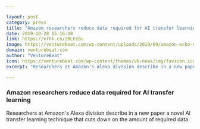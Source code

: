 ```yaml
---

layout: post
category: press
title: "Amazon researchers reduce data required for AI transfer learning"
date: 2019-10-28 15:16:28
link: https://vrhk.co/2BLFe0u
image: https://venturebeat.com/wp-content/uploads/2019/09/amazon-echo-dot-2019-e1571958500413.jpg?w=1200&strip=all
domain: venturebeat.com
author: "VentureBeat"
icon: https://venturebeat.com/wp-content/themes/vb-news/img/favicon.ico
excerpt: "Researchers at Amazon's Alexa division describe in a new paper a novel AI transfer learning technique that cuts down on the amount of required data."

---
```


### Amazon researchers reduce data required for AI transfer learning

Researchers at Amazon's Alexa division describe in a new paper a novel AI transfer learning technique that cuts down on the amount of required data.